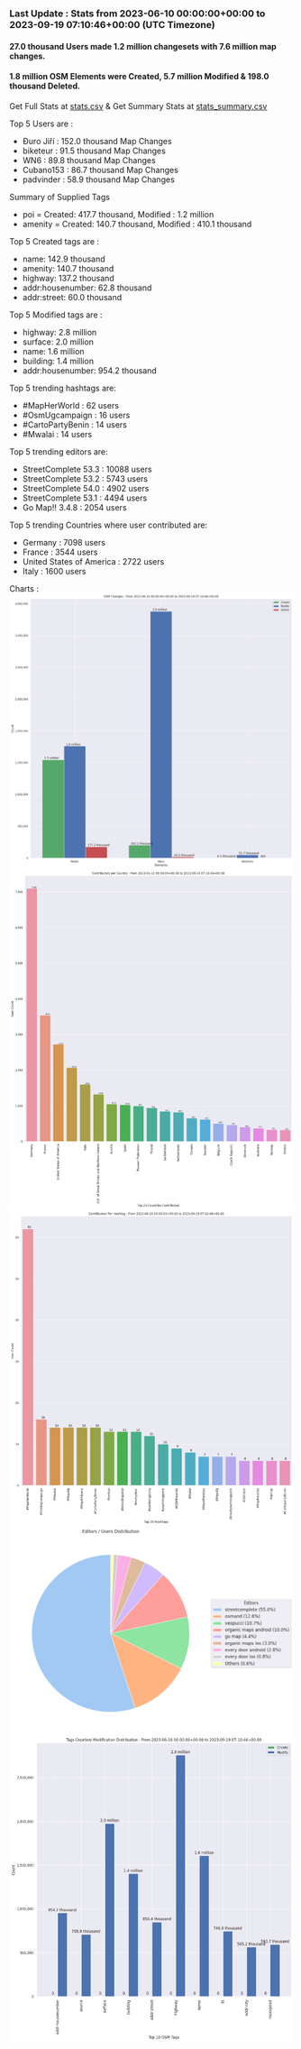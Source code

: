 ### Last Update : Stats from 2023-06-10 00:00:00+00:00 to 2023-09-19 07:10:46+00:00 (UTC Timezone)

#### 27.0 thousand Users made 1.2 million changesets with 7.6 million map changes.
#### 1.8 million OSM Elements were Created, 5.7 million Modified & 198.0 thousand Deleted.
Get Full Stats at [stats.csv](/stats/fieldmappers/Daily/stats.csv)
 & Get Summary Stats at [stats_summary.csv](/stats/fieldmappers/Daily/stats_summary.csv)

Top 5 Users are : 
- Đuro Jiří : 152.0 thousand Map Changes
- biketeur : 91.5 thousand Map Changes
- WN6 : 89.8 thousand Map Changes
- Cubano153 : 86.7 thousand Map Changes
- padvinder : 58.9 thousand Map Changes

Summary of Supplied Tags
- poi = Created: 417.7 thousand, Modified : 1.2 million
- amenity = Created: 140.7 thousand, Modified : 410.1 thousand


Top 5 Created tags are :
- name: 142.9 thousand
- amenity: 140.7 thousand
- highway: 137.2 thousand
- addr:housenumber: 62.8 thousand
- addr:street: 60.0 thousand


Top 5 Modified tags are :
- highway: 2.8 million
- surface: 2.0 million
- name: 1.6 million
- building: 1.4 million
- addr:housenumber: 954.2 thousand


Top 5 trending hashtags are:
- #MapHerWorld : 62 users
- #OsmUgcampaign : 16 users
- #CartoPartyBenin : 14 users
- #Mwalai : 14 users


Top 5 trending editors are:
- StreetComplete 53.3 : 10088 users
- StreetComplete 53.2 : 5743 users
- StreetComplete 54.0 : 4902 users
- StreetComplete 53.1 : 4494 users
- Go Map!! 3.4.8 : 2054 users


Top 5 trending Countries where user contributed are:
- Germany : 7098 users
- France : 3544 users
- United States of America : 2722 users
- Italy : 1600 users


 Charts : 
![Alt text](./stats_osm_changes.png) 
![Alt text](./stats_users_per_country.png) 
![Alt text](./stats_users_per_hashtag.png) 
![Alt text](./stats_editors_pie_chart.png) 
![Alt text](./stats_tags.png) 
